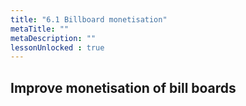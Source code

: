 ```yaml
---
title: "6.1 Billboard monetisation"
metaTitle: ""
metaDescription: ""
lessonUnlocked : true
---
```



## Improve monetisation of bill boards


<YoutubeView id="IN2OdSICM_Q"/>
